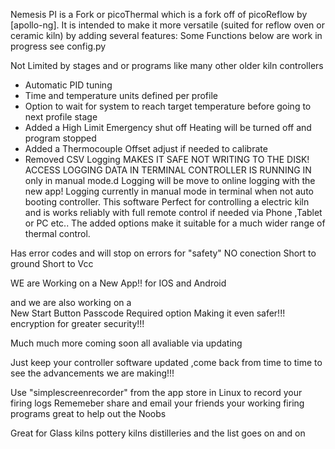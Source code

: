 Nemesis PI is a Fork or picoThermal which is a fork off of picoReflow by [apollo-ng]. It is intended to make it more 
versatile (suited for reflow oven or ceramic kiln) by adding several features:
Some Functions below are work in progress see config.py

Not Limited by stages and or programs like many other older kiln controllers
* Automatic PID tuning
* Time and temperature units defined per profile
* Option to wait for system to reach target temperature before going to next profile stage
* Added a High Limit Emergency shut off     Heating will be turned off and program stopped
* Added a Thermocouple Offset     adjust if needed to calibrate
* Removed CSV Logging MAKES IT SAFE NOT WRITING TO THE DISK! ACCESS LOGGING DATA IN TERMINAL CONTROLLER IS RUNNING IN only in manual mode.d 
Logging will be move to online logging with the new app! Logging currently in manual mode in terminal when not auto booting controller.
This software Perfect for controlling a electric kiln and is works reliably with full remote control if needed via Phone ,Tablet or PC etc.. 
The added options make it suitable for a much wider range of thermal control. 

Has error codes and will stop on errors for "safety"
NO conection
Short to ground
Short to Vcc

WE are
Working on a
New App!! for IOS and Android

and we are also working on a   
New Start Button Passcode Required option Making it even safer!!! encryption for greater security!!!

Much much more coming soon all avaliable via updating 

Just keep your controller software updated ,come back from time to time to see the advancements we are making!!!

Use "simplescreenrecorder" from the app store in Linux to record your firing logs
Rememeber share and  email your friends your working firing programs great to help out the Noobs

Great for Glass kilns pottery kilns distilleries and the list goes on and on
